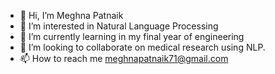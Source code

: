 - 👋 Hi, I’m Meghna Patnaik
- 👀 I’m interested in Natural Language Processing
- 🌱 I’m currently learning in my final year of engineering
- 💞️ I’m looking to collaborate on medical research using NLP.
- 📫 How to reach me meghnapatnaik71@gmail.com

<!---
megzz5380744/megzz5380744 is a ✨ special ✨ repository because its `README.md` (this file) appears on your GitHub profile.
You can click the Preview link to take a look at your changes.
--->
